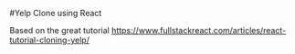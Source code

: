 #Yelp Clone using React

Based on the great tutorial https://www.fullstackreact.com/articles/react-tutorial-cloning-yelp/
